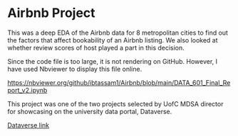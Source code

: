 # Airbnb Project

This was a deep EDA of the Airbnb data for 8 metropolitan cities to find out the factors that affect bookability of an Airbnb listing. We also looked at whether review scores of host played a part in this decision.

Since the code file is too large, it is not rendering on GitHub. However, I have used Nbviewer to display this file online.

https://nbviewer.org/github/ibtassam1/Airbnb/blob/main/DATA_601_Final_Report_v2.ipynb

This project was one of the two projects selected by UofC MDSA director for showcasing on the university data portal, Dataverse. 

[Dataverse link](https://borealisdata.ca/dataset.xhtml?persistentId=doi:10.5683/SP3/F2OCZF)
